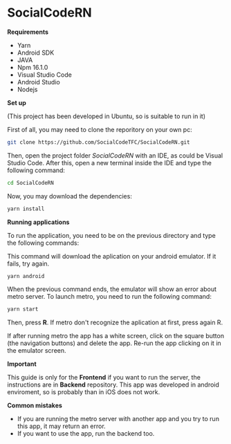 # SocialCodeRN

**Requirements**

* Yarn
* Android SDK
* JAVA
* Npm 16.1.0
* Visual Studio Code
* Android Studio
* Nodejs

**Set up**  

(This project has been developed in Ubuntu, so is suitable to run in it)

First of all, you may need to clone the reporitory on your own pc:

```bash
git clone https://github.com/SocialCodeTFC/SocialCodeRN.git
````
Then, open the project folder _SocialCodeRN_ with an IDE, as could be Visual Studio Code.
After this, open a new terminal inside the IDE and type the following command:

```bash
cd SocialCodeRN
````
Now, you may download the dependencies:
```bash
yarn install
````

**Running applications**

To run the application, you need to be on the previous directory and type the following commands:

This command will download the aplication on your android emulator. If it fails, try again.
```bash
yarn android
```` 
When the previous command ends, the emulator will show an error about metro server. To launch metro, you need to run the following command: 
```bash
yarn start
````
Then, press **R**. If metro don't recognize the aplication at first, press again R.

If after running metro the app has a white screen, click on the square button (the navigation buttons) and delete the app. Re-run the app clicking on it in the emulator screen.

**Important**

This guide is only for the **Frontend** if you want to run the server, the instructions are in **Backend** repository.
This app was developed in android enviroment, so is probably than in iOS does not work.

**Common mistakes**

* If you are running the metro server with another app and you try to run this app, it may return an error.
* If you want to use the app, run the backend too.
